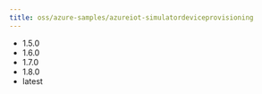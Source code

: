 ```yaml
---
title: oss/azure-samples/azureiot-simulatordeviceprovisioning
---
```

- 1.5.0
- 1.6.0
- 1.7.0
- 1.8.0
- latest
